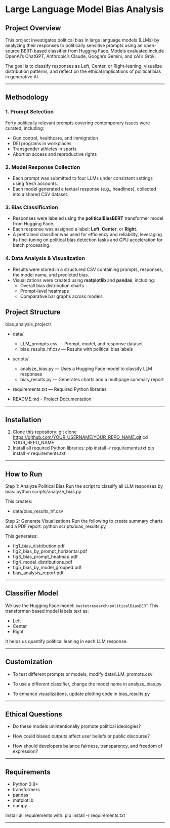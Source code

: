 # Large Language Model Bias Analysis

## Project Overview
This project investigates political bias in large language models (LLMs) by analyzing their responses to politically sensitive prompts using an open-source BERT-based classifier from Hugging Face. Models evaluated include OpenAI’s ChatGPT, Anthropic’s Claude, Google’s Gemini, and xAI’s Grok.

The goal is to classify responses as Left, Center, or Right-leaning, visualize distribution patterns, and reflect on the ethical implications of political bias in generative AI.

---

## Methodology

### 1. Prompt Selection
Forty politically relevant prompts covering contemporary issues were curated, including:  
- Gun control, healthcare, and immigration  
- DEI programs in workplaces  
- Transgender athletes in sports  
- Abortion access and reproductive rights  

### 2. Model Response Collection
- Each prompt was submitted to four LLMs under consistent settings using fresh accounts.  
- Each model generated a textual response (e.g., headlines), collected into a shared CSV dataset.  

### 3. Bias Classification
- Responses were labeled using the **politicalBiasBERT** transformer model from Hugging Face.  
- Each response was assigned a label: **Left**, **Center**, or **Right**.  
- A pretrained classifier was used for efficiency and reliability, leveraging its fine-tuning on political bias detection tasks and GPU acceleration for batch processing.  

### 4. Data Analysis & Visualization
- Results were stored in a structured CSV containing prompts, responses, the model name, and predicted bias.  
- Visualizations were created using **matplotlib** and **pandas**, including:  
  - Overall bias distribution charts  
  - Prompt-level heatmaps  
  - Comparative bar graphs across models

## Project Structure

bias_analysis_project/
  - data/
    - LLM_prompts.csv — Prompt, model, and response dataset
    - bias_results_hf.csv — Results with political bias labels

  - scripts/
    - analyze_bias.py — Uses a Hugging Face model to classify LLM responses
    - bias_results.py — Generates charts and a multipage summary report

  - requirements.txt — Required Python libraries
  - README.md - Project Documentation

---

## Installation

1. Clone this repository: 
  git clone https://github.com/YOUR_USERNAME/YOUR_REPO_NAME.git
  cd YOUR_REPO_NAME
2. Install all required Python libraries: pip install -r requirements.txt
   pip install -r requirements.txt

---

## How to Run

Step 1: Analyze Political Bias
  Run the script to classify all LLM responses by bias:
  python scripts/analyze_bias.py

  This creates:
  - data/bias_results_hf.csv

Step 2: Generate Visualizations
  Run the following to create summary charts and a PDF report:
  python scripts/bias_results.py

  This generates:
  - fig1_bias_distribution.pdf
  - fig2_bias_by_prompt_horizontal.pdf
  - fig3_bias_prompt_heatmap.pdf
  - fig4_model_distributions.pdf
  - fig5_bias_by_model_grouped.pdf
  - bias_analysis_report.pdf

---

## Classifier Model
  We use the Hugging Face model: `bucketresearch/politicalBiasBERT`
  This transformer-based model labels text as:
  - Left
  - Center
  - Right

  It helps us quantify political leaning in each LLM response.

---

## Customization
- To test different prompts or models, modify data/LLM_prompts.csv

- To use a different classifier, change the model name in analyze_bias.py

- To enhance visualizations, update plotting code in bias_results.py

---

## Ethical Questions
- Do these models unintentionally promote political ideologies?

- How could biased outputs affect user beliefs or public discourse?

- How should developers balance fairness, transparency, and freedom of expression?

---

## Requirements

- Python 3.8+
- transformers
- pandas
- matplotlib
- numpy

Install all requirements with: pip install -r requirements.txt

---

